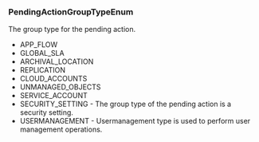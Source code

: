 ### PendingActionGroupTypeEnum
The group type for the pending action.

- APP_FLOW
- GLOBAL_SLA
- ARCHIVAL_LOCATION
- REPLICATION
- CLOUD_ACCOUNTS
- UNMANAGED_OBJECTS
- SERVICE_ACCOUNT
- SECURITY_SETTING - The group type of the pending action is a security setting.
- USERMANAGEMENT - Usermanagement type is used to perform user management operations.
